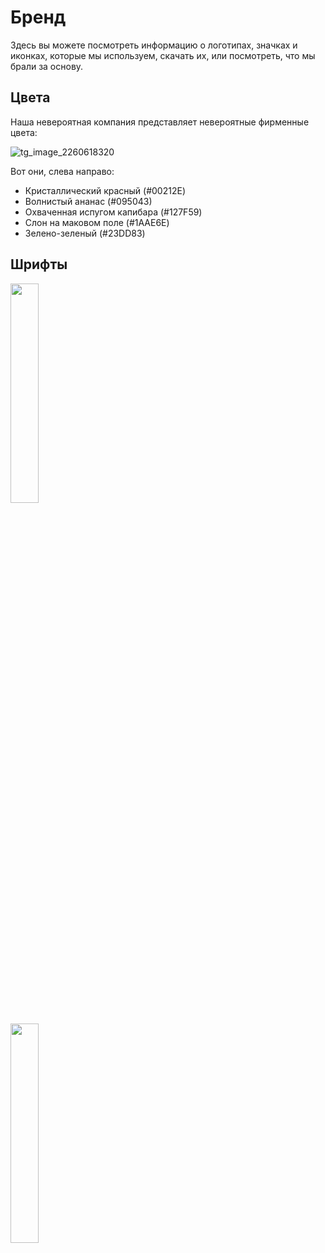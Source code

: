 # Бренд

Здесь вы можете посмотреть информацию о логотипах, значках и иконках, которые мы используем, скачать их, или посмотреть, что мы брали за основу.

## Цвета

Наша невероятная компания представляет невероятные фирменные цвета:

![tg_image_2260618320](https://github.com/chftm/brand/assets/83007290/0f515c6e-0c9c-4764-8bf4-f55ffcc5cd0a)

Вот они, слева направо:
- Кристаллический красный (#00212E)
- Волнистый ананас (#095043)
- Oхваченная испугом капибара (#127F59)
- Cлон на маковом поле (#1AAE6E)
- Зелено-зеленый (#23DD83)

## Шрифты

[<img src="https://github-production-user-asset-6210df.s3.amazonaws.com/83007290/239887495-3fac289f-a201-4dcc-b39a-a1c3bd3ecc12.png" width=30%>](https://unbounded.polkadot.network/)

[<img src="https://github-production-user-asset-6210df.s3.amazonaws.com/83007290/239888473-c453870d-e725-47ae-8b19-461c9fe52fcb.png" width=30%>](https://www.paratype.ru/fonts/pt/pt-mono)
